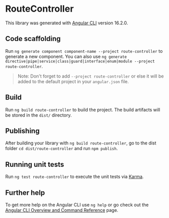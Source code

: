 # RouteController

This library was generated with [Angular CLI](https://github.com/angular/angular-cli) version 16.2.0.

## Code scaffolding

Run `ng generate component component-name --project route-controller` to generate a new component. You can also use `ng generate directive|pipe|service|class|guard|interface|enum|module --project route-controller`.

> Note: Don't forget to add `--project route-controller` or else it will be added to the default project in your `angular.json` file.

## Build

Run `ng build route-controller` to build the project. The build artifacts will be stored in the `dist/` directory.

## Publishing

After building your library with `ng build route-controller`, go to the dist folder `cd dist/route-controller` and run `npm publish`.

## Running unit tests

Run `ng test route-controller` to execute the unit tests via [Karma](https://karma-runner.github.io).

## Further help

To get more help on the Angular CLI use `ng help` or go check out the [Angular CLI Overview and Command Reference](https://angular.io/cli) page.
